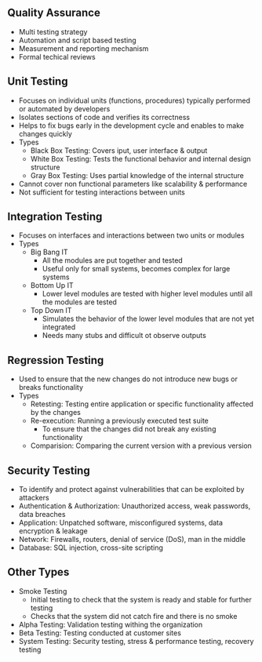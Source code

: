 ## Quality Assurance
- Multi testing strategy
- Automation and script based testing
- Measurement and reporting mechanism
- Formal techical reviews

## Unit Testing
- Focuses on individual units (functions, procedures) typically performed or automated by developers
- Isolates sections of code and verifies its correctness
- Helps to fix bugs early in the development cycle and enables to make changes quickly
- Types
  - Black Box Testing: Covers iput, user interface & output
  - White Box Testing: Tests the functional behavior and internal design structure
  - Gray Box Testing: Uses partial knowledge of the internal structure
- Cannot cover non functional parameters like scalability & performance
- Not sufficient for testing interactions between units

## Integration Testing
- Focuses on interfaces and interactions between two units or modules
- Types
  - Big Bang IT
    - All the modules are put together and tested
    - Useful only for small systems, becomes complex for large systems
  - Bottom Up IT
    - Lower level modules are tested with higher level modules until all the modules are tested
  - Top Down IT
    - Simulates the behavior of the lower level modules that are not yet integrated
    - Needs many stubs and difficult ot observe outputs

## Regression Testing
- Used to ensure that the new changes do not introduce new bugs or breaks functionality
- Types
  - Retesting: Testing entire application or specific functionality affected by the changes
  - Re-execution: Running a previously executed test suite
    - To ensure that the changes did not break any existing functionality
  - Comparision: Comparing the current version with a previous version

## Security Testing
- To identify and protect against vulnerabilities that can be exploited by attackers
- Authentication & Authorization: Unauthorized access, weak passwords, data breaches
- Application: Unpatched software, misconfigured systems, data encryption & leakage
- Network: Firewalls, routers, denial of service (DoS), man in the middle
- Database: SQL injection, cross-site scripting

## Other Types
- Smoke Testing
  - Initial testing to check that the system is ready and stable for further testing
  - Checks that the system did not catch fire and there is no smoke
- Alpha Testing: Validation testing withing the organization
- Beta Testing: Testing conducted at customer sites
- System Testing: Security testing, stress & performance testing, recovery testing
